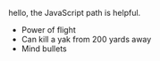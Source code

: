 hello, the JavaScript path is helpful.
* Power of flight
* Can kill a yak from 200 yards away
* Mind bullets
